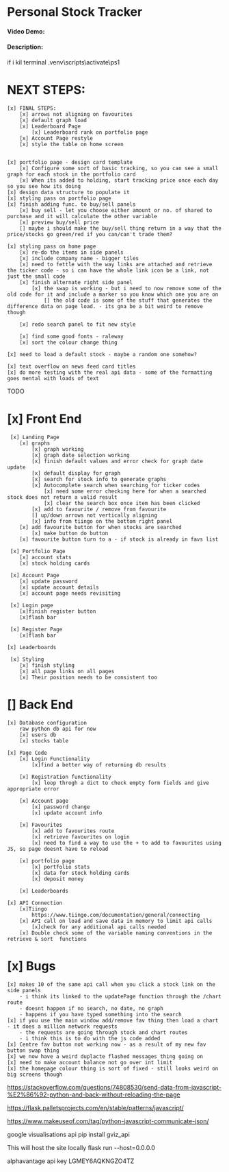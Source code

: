 
# Personal Stock Tracker
#### Video Demo:  <URL HERE>
#### Description:

if i kil terminal
.venv\scripts\activate\ps1

# NEXT STEPS:
    [x] FINAL STEPS:
        [x] arrows not aligning on favourites
        [x] default graph load
        [x] Leaderboard Page
            [x] Leaderboard rank on portfolio page
        [x] Account Page restyle
        [x] style the table on home screen


    [x] portfolio page - design card template
        [x] Configure some sort of basic tracking, so you can see a small graph for each stock in the portfolio card
        [x] When its added to holding, start tracking price once each day so you see how its doing
    [x] design data structure to populate it
    [x] styling pass on portfolio page
    [x] finish adding func. to buy/sell panels
        [x] buy sell - let you choose either amount or no. of shared to purchase and it will calculate the other variable   
        [x] preview buy/sell price
        [] maybe i should make the buy/sell thing return in a way that the price/stocks go green/red if you can/can't trade them?

    [x] styling pass on home page
        [x] re-do the items in side panels
        [x] include company name - bigger tiles
        [x] need to fettle with the way links are attached and retrieve the ticker code - so i can have the whole link icon be a link, not just the small code
        [x] finish alternate right side panel
            [x] the swap is working - but i need to now remove some of the old code for it and include a marker so you know which one you are on
                [] the old code is some of the stuff that generates the difference data on page load. - its gna be a bit weird to remove though

        [x] redo search panel to fit new style

        [x] find some good fonts - raleway
        [x] sort the colour change thing

    [x] need to load a default stock - maybe a random one somehow?

    [x] text overflow on news feed card titles
    [x] do more testing with the real api data - some of the formatting goes mental with loads of text

TODO
# [x] Front End
     [x] Landing Page
        [x] graphs
            [x] graph working
            [x] graph date selection working
            [x] finish default values and error check for graph date update
            [x] default display for graph
            [x] search for stock info to generate graphs
            [x] Autocomplete search when searching for ticker codes
                [x] need some error checking here for when a searched stock does not return a valid result
                [x] clear the search box once item has been clicked
            [x] add to favourite / remove from favourite
            [] up/down arrows not vertically aligning
            [x] info from tiingo on the bottom right panel
        [x] add favourite button for when stocks are searched
            [x] make button do button
        [x] favourite button turn to a - if stock is already in favs list

     [x] Portfolio Page
        [x] account stats
        [x] stock holding cards

     [x] Account Page
        [x] update password
        [x] update account details
        [x] account page needs revisiting

     [x] Login page
        [x]finish register button
        [x]flash bar

     [x] Register Page
        [x]flash bar

    [x] Leaderboards
        
     [x] Styling
        [x] finish styling
        [x] all page links on all pages
        [x] Their position needs to be consistent too

# [] Back End
    [x] Database configuration
        raw python db api for now
        [x] users db
        [x] stocks table

    [x] Page Code 
        [x] Login Functionality
            [x]find a better way of returning db results

        [x] Registration functionality
            [x] loop throgh a dict to check empty form fields and give appropriate error

        [x] Account page
            [x] password change
            [x] update account info

        [x] Favourites
            [x] add to favourites route
            [x] retrieve favourites on login
            [x] need to find a way to use the + to add to favourites using JS, so page doesnt have to reload

        [x] portfolio page
            [x] portfolio stats
            [x] data for stock holding cards
            [x] deposit money

        [x] Leaderboards

    [x] API Connection 
        [x]Tiingo
            https://www.tiingo.com/documentation/general/connecting
        [x] API call on load and save data in memory to limit api calls
            [x]check for any additional api calls needed
        [x] Double check some of the variable naming conventions in the retrieve & sort  functions
# [x] Bugs
    [x] makes 10 of the same api call when you click a stock link on the side panels
        - i think its linked to the updatePage function through the /chart route
        - doesnt happen if no search, no date, no graph 
        - happens if you have typed something into the search
    [x] if you use the main window add/remove fav thing then load a chart - it does a million network requests
        - the requests are going through stock and chart routes
        - i think this is to do with the js code added
    [x] Centre fav button not working now - as a result of my new fav button swap thing
    [x] we now have a weird duplacte flashed messages thing going on
    [x] need to make account balance not go over int limit
    [x] the homepage colour thing is sort of fixed - still looks weird on big screens though
 


https://stackoverflow.com/questions/74808530/send-data-from-javascript-%E2%86%92-python-and-back-without-reloading-the-page

https://flask.palletsprojects.com/en/stable/patterns/javascript/

https://www.makeuseof.com/tag/python-javascript-communicate-json/

google visualisations api 
pip install gviz_api

This will host the site locally
flask run --host=0.0.0.0

alphavantage api key
LGMEY6AQKNGZO4TZ